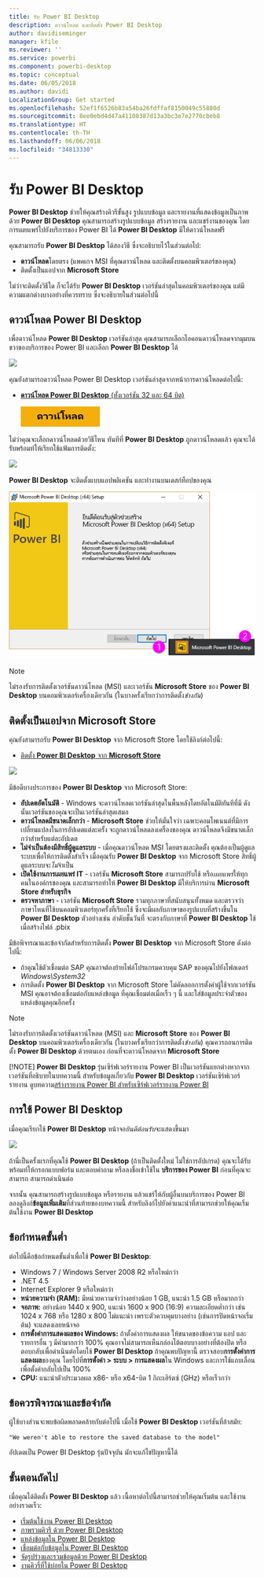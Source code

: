 ```yaml
---
title: รับ Power BI Desktop
description: ดาวน์โหลด และติดตั้ง Power BI Desktop
author: davidiseminger
manager: kfile
ms.reviewer: ''
ms.service: powerbi
ms.component: powerbi-desktop
ms.topic: conceptual
ms.date: 06/05/2018
ms.author: davidi
LocalizationGroup: Get started
ms.openlocfilehash: 52ef1f6526b83a54ba26fdffaf8150049c55880d
ms.sourcegitcommit: 8ee0ebd4d47a41108387d13a3bc3e7e2770cbeb8
ms.translationtype: HT
ms.contentlocale: th-TH
ms.lasthandoff: 06/06/2018
ms.locfileid: "34813330"
---
```

# <a name="get-power-bi-desktop"></a>รับ Power BI Desktop
**Power BI Desktop** ช่วยให้คุณสร้างคิวรีขั้นสูง รูปแบบข้อมูล และรายงานที่แสดงข้อมูลเป็นภาพ ด้วย **Power BI Desktop** คุณสามารถสร้างรูปแบบข้อมูล สร้างรายงาน และแชร์งานของคุณ โดยการเผยแพร่ไปยังบริการของ Power BI ได้  **Power BI Desktop** มีให้ดาวน์โหลดฟรี

คุณสามารถรับ **Power BI Desktop** ได้สองวิธี ซึ่งจะอธิบายไว้ในส่วนต่อไป:

* **ดาวน์โหลด**โดยตรง (แพคเกจ MSI ที่คุณดาวน์โหลด และติดตั้งบนคอมพิวเตอร์ของคุณ)
* ติดตั้งเป็นแอปจาก **Microsoft Store**

ไม่ว่าจะติดตั้งวิธีใด ก็จะได้รับ **Power BI Desktop** เวอร์ชันล่าสุดในคอมพิวเตอร์ของคุณ แต่มีความแตกต่างบางอย่างที่ควรทราบ ซึ่งจะอธิบายในส่วนต่อไปนี้

## <a name="download-power-bi-desktop"></a>ดาวน์โหลด Power BI Desktop
เพื่อดาวน์โหลด **Power BI Desktop** เวอร์ชันล่าสุด คุณสามารถเลือกไอคอนดาวน์โหลดจากมุมบนขวาของบริการของ Power BI และเลือก **Power BI Desktop** ได้

![](media/desktop-get-the-desktop/getpbid_downloads.png)

คุณยังสามารถดาวน์โหลด Power BI Desktop เวอร์ชันล่าสุดจากหน้าการดาวน์โหลดต่อไปนี้:

* [**ดาวน์โหลด Power BI Desktop** (ทั้งเวอร์ชัน 32 และ 64 บิต)](https://powerbi.microsoft.com/desktop)
  
  [![](media/service-admin-power-bi-security/PBI_Security_01.png)](https://powerbi.microsoft.com/desktop)

ไม่ว่าคุณจะเลือกดาวน์โหลดด้วยวิธีไหน ทันทีที่ **Power BI Desktop** ถูกดาวน์โหลดแล้ว คุณจะได้รับพร้อมท์ให้เรียกใช้แฟ้มการติดตั้ง:

![](media/desktop-get-the-desktop/getpbid_3.png)

**Power BI Desktop** จะติดตั้งแบบแอปพลิเคชัน และทำงานบนเดสก์ท็อปของคุณ

![](media/desktop-get-the-desktop/designer_gsg_install.png)

> [!NOTE]
> ไม่รองรับการติดตั้งเวอร์ชันดาวน์โหลด (MSI) และเวอร์ชัน **Microsoft Store** ของ **Power BI Desktop** บนคอมพิวเตอร์เครื่องเดียวกัน (ในบางครั้งเรียกว่าการติดตั้ง*ข้างกัน*)
> 
> 

## <a name="install-as-an-app-from-the-microsoft-store"></a>ติดตั้งเป็นแอปจาก Microsoft Store
คุณยังสามารถรับ **Power BI Desktop** จาก Microsoft Store โดยใช้ลิงก์ต่อไปนี้:

* [ติดตั้ง **Power BI Desktop** จาก **Microsoft Store**](http://aka.ms/pbidesktopstore)

![](media/desktop-get-the-desktop/getpbid_04.png)

มีข้อดีบางประการของ **Power BI Desktop** จาก Microsoft Store:

* **อัปเดตอัตโนมัติ** - Windows จะดาวน์โหลดเวอร์ชันล่าสุดในพื้นหลังโดยอัตโนมัติทันทีที่มี ดังนั้นเวอร์ชันของคุณจะเป็นเวอร์ชันล่าสุดเสมอ
* **ดาวน์โหลดมีขนาดเล็กกว่า** - **Microsoft Store** ช่วยให้มั่นใจว่า เฉพาะคอมโพเนนต์ที่มีการเปลี่ยนแปลงในการอัปเดตแต่ละครั้ง จะถูกดาวน์โหลดลงเครื่องของคุณ ดาวน์โหลดจึงมีขนาดเล็กกว่าสำหรับแต่ละอัปเดต
* **ไม่จำเป็นต้องมีสิทธิ์ผู้ดูแลระบบ** - เมื่อคุณดาวน์โหลด MSI โดยตรงและติดตั้ง คุณต้องเป็นผู้ดูแลระบบเพื่อให้การติดตั้งสำเร็จ เมื่อคุณรับ **Power BI Desktop** จาก Microsoft Store สิทธิ์ผู้ดูแลระบบจะ*ไม่*จำเป็น
* **เปิดใช้งานการเผยแพร่ IT** - เวอร์ชัน **Microsoft Store** สามารถปรับใช้ หรือ*เผยแพร่*ให้ทุกคนในองค์กรของคุณ และสามารถทำให้ **Power BI Desktop** มีให้บริการผ่าน **Microsoft Store สำหรับธุรกิจ**
* **ตรวจหาภาษา** - เวอร์ชัน **Microsoft Store** รวมทุกภาษาที่สนับสนุนทั้งหมด และตรวจว่าภาษาไหนที่ใช้บนคอมพิวเตอร์ทุกครั้งที่เรียกใช้ ซึ่งจะมีผลกับภาษาของรูปแบบที่สร้างขึ้นใน **Power BI Desktop** ตัวอย่างเช่น ลำดับชั้นวันที่ จะตรงกับภาษาที่ **Power BI Desktop** ใช้เมื่อสร้างไฟล์ .pbix

มีข้อพิจารณาและข้อจำกัดสำหรับการติดตั้ง **Power BI Desktop** จาก Microsoft Store ดังต่อไปนี้:

* ถ้าคุณใช้ตัวเชื่อมต่อ SAP คุณอาจต้องย้ายไฟล์โปรแกรมควบคุม SAP ของคุณไปยังโฟลเดอร์ *Windows\System32*
* การติดตั้ง **Power BI Desktop** จาก Microsoft Store ไม่คัดลอกการตั้งค่าผู้ใช้จากเวอร์ชัน MSI คุณอาจต้องเชื่อมต่อกับแหล่งข้อมูล ที่คุณเชื่อมต่อเมื่อเร็ว ๆ นี้ และใส่ข้อมูลประจำตัวของแหล่งข้อมูลคุณอีกครั้ง 

> [!NOTE]
> ไม่รองรับการติดตั้งเวอร์ชันดาวน์โหลด (MSI) และ **Microsoft Store** ของ **Power BI Desktop** บนคอมพิวเตอร์เครื่องเดียวกัน (ในบางครั้งเรียกว่าการติดตั้ง*ข้างกัน*) คุณควรถอนการติดตั้ง **Power BI Desktop** ด้วยตนเอง ก่อนที่จะดาวน์โหลดจาก **Microsoft Store**
> 
> [!NOTE]
> **Power BI Desktop** รุ่นเซิร์ฟเวอร์รายงาน Power BI เป็นเวอร์ชันแยกต่างหากจากเวอร์ชันที่อธิบายในบทความนี้ สำหรับข้อมูลเกี่ยวกับ **Power BI Desktop** เวอร์ชันเซิร์ฟเวอร์รายงาน ดูบทความ[สร้างรายงาน Power BI สำหรับเซิร์ฟเวอร์รายงาน Power BI](report-server/quickstart-create-powerbi-report.md)
> 
> 

## <a name="using-power-bi-desktop"></a>การใช้ Power BI Desktop
เมื่อคุณเรียกใช้ **Power BI Desktop** หน้าจอ*ยินดีต้อนรับ*จะแสดงขึ้นมา

![](media/desktop-get-the-desktop/getpbid_05.png)

ถ้านี่เป็นครั้งแรกที่คุณใช้ **Power BI Desktop** (ถ้าเป็นติดตั้งใหม่ ไม่ใช่การอัปเกรด) คุณจะได้รับพร้อมท์ให้กรอกแบบฟอร์ม และตอบคำถาม หรือลงชื่อเข้าใช้ใน **บริการของ Power BI** ก่อนที่คุณจะสามารถ สามารถดำเนินต่อ

จากนั้น คุณสามารถสร้างรูปแบบข้อมูล หรือรายงาน แล้วแชร์ให้กับผู้อื่นบนบริการของ Power BI ลองดูลิงก์**ข้อมูลเพิ่มเติม**ที่ส่วนท้ายของบทความนี้ สำหรับลิงก์ไปยังคำแนะนำที่สามารถช่วยให้คุณเริ่มต้นใช้งาน **Power BI Desktop**

## <a name="minimum-requirements"></a>ข้อกำหนดขั้นต่ำ
ต่อไปนี้คือข้อกำหนดขั้นต่ำเพื่อใช้ **Power BI Desktop**:

* Windows 7 / Windows Server 2008 R2 หรือใหม่กว่า
* .NET 4.5
* Internet Explorer 9 หรือใหม่กว่า
* **หน่วยความจำ (RAM):** มีหน่วยความจำว่างอย่างน้อย 1 GB, แนะนำ 1.5 GB หรือมากกว่า
* **จอภาพ:** อย่างน้อย 1440 x 900, แนะนำ 1600 x 900 (16:9) ความละเอียดต่ำกว่า เช่น 1024 x 768 หรือ 1280 x 800 ไม่แนะนำ เพราะตัวควบคุมบางอย่าง (เช่นการปิดหน้าจอเริ่มต้น) จะแสดงเลยหน้าจอ
* **การตั้งค่าการแสดงผลของ Windows:** ถ้าตั้งค่าการแสดงผล ให้ขนาดของข้อความ แอป และรายการอื่น ๆ มีค่ามากกว่า 100% คุณอาจไม่สามารถเห็นกล่องโต้ตอบบางอย่างที่ต้องปิด หรือตอบกลับเพื่อดำเนินต่อโดยใช้ **Power BI Desktop** ถ้าคุณพบปัญหานี้ ตรวจสอบ**การตั้งค่าการแสดงผล**ของคุณ โดยไปที่**การตั้งค่า > ระบบ > การแสดงผล**ใน Windows และการใช้แถบเลื่อนเพื่อตั้งค่ากลับไปเป็น 100%
* **CPU:** แนะนำตัวประมวลผล x86- หรือ x64-บิต 1 กิกะเฮิร์ตซ์ (GHz) หรือเร็วกว่า

## <a name="considerations-and-limitations"></a>ข้อควรพิจารณาและข้อจำกัด

ผู้ใช้บางส่วนจะพบข้อผิดพลาดคล้ายกับต่อไปนี้ เมื่อใช้ **Power BI Desktop** เวอร์ชันที่ล้าสมัย: 

    "We weren't able to restore the saved database to the model" 

อัปเดตเป็น Power BI Desktop รุ่นปัจจุบัน มักจะแก้ไขปัญหานี้ได้

## <a name="next-steps"></a>ขั้นตอนถัดไป
เมื่อคุณได้ติดตั้ง **Power BI Desktop** แล้ว เนื้อหาต่อไปนี้สามารถช่วยให้คุณเริ่มต้น และใช้งานอย่างรวดเร็ว:

* [เริ่มต้นใช้งาน Power BI Desktop](desktop-getting-started.md)
* [ภาพรวมคิวรี ด้วย Power BI Desktop](desktop-query-overview.md)
* [แหล่งข้อมูลใน Power BI Desktop](desktop-data-sources.md)
* [เชื่อมต่อกับข้อมูลใน Power BI Desktop](desktop-connect-to-data.md)
* [จัดรูปร่างและรวมข้อมูลด้วย Power BI Desktop](desktop-shape-and-combine-data.md)
* [งานคิวรี่ที่ใช้บ่อยใน Power BI Desktop](desktop-common-query-tasks.md)   


